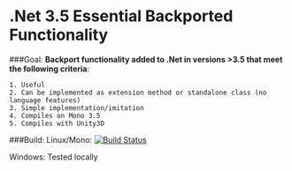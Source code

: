 # .Net 3.5 Essential Backported Functionality

###Goal:
  **Backport functionality added to .Net in versions >3.5 that meet the following criteria**:
  
    1. Useful
    2. Can be implemented as extension method or standalone class (no language features)
    3. Simple implementation/imitation
    4. Compiles on Mono 3.5
    5. Compiles with Unity3D
    
###Build:
  Linux/Mono: [![Build Status](https://travis-ci.org/HelloKitty/.Net3.5Essentials.svg?branch=master)](https://travis-ci.org/HelloKitty/.Net3.5Essentials)
  
  Windows: Tested locally
